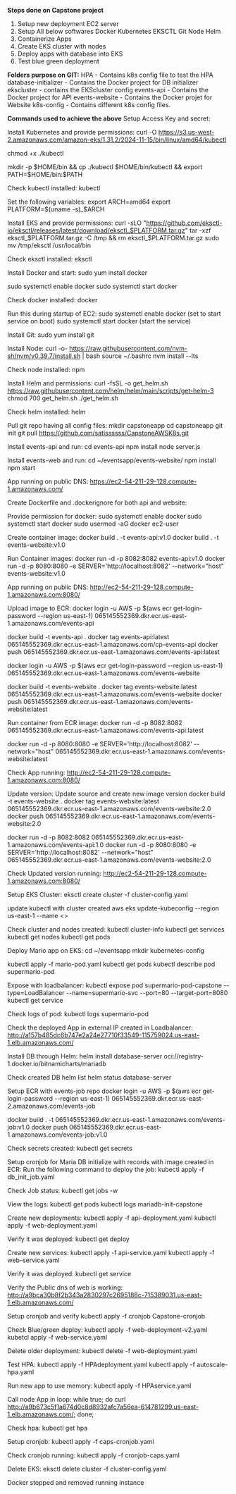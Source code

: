 **Steps done on Capstone project**
1. Setup new deployment EC2 server
2. Setup All below softwares
   Docker
   Kubernetes
   EKSCTL
   Git
   Node
   Helm
3. Containerize Apps
4. Create EKS cluster with nodes
5. Deploy apps with database into EKS
6. Test blue green deployment

**Folders purpose on GIT:**
HPA - Contains k8s config file to test the HPA
database-initializer - Contains the Docker project for DB initializer 
ekscluster - contains the EKScluster config
events-api - Contains the Docker project for API
events-website - Contains the Docker projet for Website
k8s-config - Contains different k8s config files.


**Commands used to achieve the above**
Setup Access Key and secret:

Install Kubernetes and provide permissions:
curl -O https://s3.us-west-2.amazonaws.com/amazon-eks/1.31.2/2024-11-15/bin/linux/amd64/kubectl

chmod +x ./kubectl 

mkdir -p $HOME/bin && cp ./kubectl $HOME/bin/kubectl && export PATH=$HOME/bin:$PATH

Check kubectl installed:
kubectl

Set the following variables:
export ARCH=amd64
export PLATFORM=$(uname -s)_$ARCH

Install EKS and provide permissions:
curl -sLO "https://github.com/eksctl-io/eksctl/releases/latest/download/eksctl_$PLATFORM.tar.gz"
tar -xzf eksctl_$PLATFORM.tar.gz -C /tmp && rm eksctl_$PLATFORM.tar.gz
sudo mv /tmp/eksctl /usr/local/bin

Check eksctl installed:
eksctl

Install Docker and start:
sudo yum install docker

sudo systemctl enable docker
sudo systemctl start docker


Check docker installed:
docker

Run this during startup of EC2:
sudo systemctl enable docker (set to start service on boot)
sudo systemctl start docker (start the service)

Install Git:
sudo yum install git

Install Node:
curl -o- https://raw.githubusercontent.com/nvm-sh/nvm/v0.39.7/install.sh | bash
source ~/.bashrc
nvm install --lts

Check node installed:
npm

Install Helm and permissions:
curl -fsSL -o get_helm.sh https://raw.githubusercontent.com/helm/helm/main/scripts/get-helm-3
chmod 700 get_helm.sh
./get_helm.sh

Check helm installed:
helm 


Pull git repo having all config files:
mkdir capstoneapp
cd capstoneapp
git init
git pull https://github.com/satissssss/CapstoneAWSK8s.git

Install events-api and run:
cd events-api
npm install
node server.js


Install events-web and run:
cd ~/eventsapp/events-website/
npm install
npm start

App running on public DNS:
https://ec2-54-211-29-128.compute-1.amazonaws.com/


Create Dockerfile and .dockerignore for both api and website:

Provide permission for docker:
sudo systemctl enable docker
sudo systemctl start docker
sudo usermod -aG docker ec2-user

Create container image:
docker build . -t events-api:v1.0
docker build . -t events-website:v1.0


Run Container images:
docker run -d -p 8082:8082 events-api:v1.0
docker run -d -p 8080:8080 -e SERVER='http://localhost:8082' --network="host" events-website:v1.0

App running on public DNS:
http://ec2-54-211-29-128.compute-1.amazonaws.com:8080/

Upload image to ECR:
docker login -u AWS -p $(aws ecr get-login-password --region us-east-1) 065145552369.dkr.ecr.us-east-1.amazonaws.com/events-api

docker build -t events-api .
docker tag events-api:latest 065145552369.dkr.ecr.us-east-1.amazonaws.com/cp-events-api
docker push 065145552369.dkr.ecr.us-east-1.amazonaws.com/events-api:latest


docker login -u AWS -p $(aws ecr get-login-password --region us-east-1)  065145552369.dkr.ecr.us-east-1.amazonaws.com/events-website

docker build -t events-website .
docker tag events-website:latest  065145552369.dkr.ecr.us-east-1.amazonaws.com/events-website
docker push  065145552369.dkr.ecr.us-east-1.amazonaws.com/events-website:latest

Run container from ECR image:
docker run -d -p 8082:8082 065145552369.dkr.ecr.us-east-1.amazonaws.com/events-api:latest

docker run -d -p 8080:8080 -e SERVER='http://localhost:8082' --network="host" 065145552369.dkr.ecr.us-east-1.amazonaws.com/events-website:latest

Check App running:
http://ec2-54-211-29-128.compute-1.amazonaws.com:8080/

Update version:
Update source and create new image version
docker build -t events-website .
docker tag events-website:latest  065145552369.dkr.ecr.us-east-1.amazonaws.com/events-website:2.0
docker push  065145552369.dkr.ecr.us-east-1.amazonaws.com/events-website:2.0

docker run -d -p 8082:8082 065145552369.dkr.ecr.us-east-1.amazonaws.com/events-api:1.0
docker run -d -p 8080:8080 -e SERVER='http://localhost:8082' --network="host" 065145552369.dkr.ecr.us-east-1.amazonaws.com/events-website:2.0

Check Updated version running:
http://ec2-54-211-29-128.compute-1.amazonaws.com:8080/

Setup EKS Cluster:
eksctl create cluster -f cluster-config.yaml

update kubectl with cluster created
aws eks update-kubeconfig --region us-east-1 --name <<Cluster name>>


Check cluster and nodes created:
kubectl cluster-info
kubectl get services 
kubectl get nodes
kubectl get pods

Deploy Mario app on EKS:
cd ~/eventsapp
mkdir kubernetes-config

kubectl apply -f mario-pod.yaml
kubectl get pods
kubectl describe pod supermario-pod


Expose with loadbalancer:
kubectl expose pod supermario-pod-capstone --type=LoadBalancer --name=supermario-svc --port=80 --target-port=8080
kubectl get service

Check logs of pod:
kubectl logs supermario-pod

Check the deployed App in external IP created in Loadbalancer:
http://a157b485dc6b747e2a24e27710f33549-115759024.us-east-1.elb.amazonaws.com/

Install DB through Helm:
helm install database-server oci://registry-1.docker.io/bitnamicharts/mariadb

Check created DB
helm list
helm status database-server

Setup ECR with events-job repo
docker login -u AWS -p $(aws ecr get-login-password --region us-east-1) 065145552369.dkr.ecr.us-east-2.amazonaws.com/events-job

docker build . -t 065145552369.dkr.ecr.us-east-1.amazonaws.com/events-job:v1.0
docker push 065145552369.dkr.ecr.us-east-1.amazonaws.com/events-job:v1.0

Check secrets created:
kubectl get secrets

Setup cronjob for Maria DB initialize with records with image created in ECR:
Run the following command to deploy the job:
kubectl apply -f db_init_job.yaml

Check Job status:
kubectl get jobs -w

View the logs:
kubectl get pods
kubectl logs mariadb-init-capstone


Create new deployments:
kubectl apply -f api-deployment.yaml 
kubectl apply -f web-deployment.yaml 

Verify it was deployed:
kubectl get deploy

Create new services:
kubectl apply -f api-service.yaml 
kubectl apply -f web-service.yaml 

Verify it was deployed:
kubectl get service

Verify the Public dns of web is working:
http://a9bca30b8f2b343a2830297c2695188c-715389031.us-east-1.elb.amazonaws.com/

Setup cronjob and verify
kubectl apply -f cronjob Capstone-cronjob

Check Blue/green deploy:
kubectl apply -f web-deployment-v2.yaml
kubetcl apply -f web-service.yaml

Delete older deployment:
kubectl delete -f web-deployment.yaml

Test HPA:
kubectl apply -f HPAdeployment.yaml 
kubectl apply -f autoscale-hpa.yaml 

Run new app to use memory:
kubectl apply -f HPAservice.yaml

Call node App in loop:
while true; do curl http://a9b673c5f1a674d0c8d8932afc7a56ea-614781299.us-east-1.elb.amazonaws.com/; done;

Check hpa:
kubectl get hpa

Setup cronjob:
kubectl apply -f caps-cronjob.yaml 

Check cronjob running:
kubectl apply -f cronjob-caps.yaml 

Delete EKS:
eksctl delete cluster -f cluster-config.yaml

Docker stopped and removed running instance

